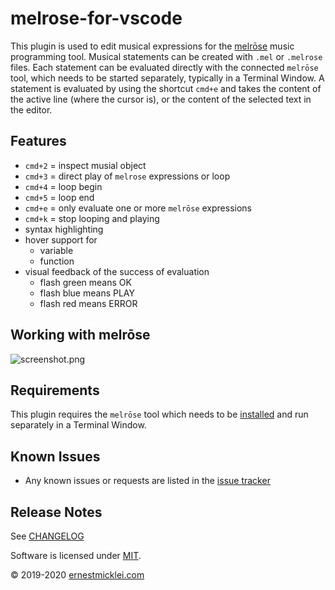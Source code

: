 # melrose-for-vscode

This plugin is used to edit musical expressions for the [melrōse](http://github.com/emicklei/melrose) music programming tool.
Musical statements can be created with `.mel` or `.melrose` files.
Each statement can be evaluated directly with the connected `melrōse` tool, which needs to be started separately, typically in a Terminal Window.
A statement is evaluated by using the shortcut `cmd+e` and takes the content of the active line (where the cursor is), or the content of the selected text in the editor.

## Features

- `cmd+2` = inspect musial object
- `cmd+3` = direct play of `melrose` expressions or loop
- `cmd+4` = loop begin 
- `cmd+5` = loop end 
- `cmd+e` = only evaluate one or more `melrōse` expressions
- `cmd+k` = stop looping and playing 
- syntax highlighting
- hover support for
    - variable
    - function
- visual feedback of the success of evaluation
    - flash green means OK
    - flash blue means PLAY
    - flash red means ERROR

## Working with melrōse

![screenshot.png](https://emicklei.github.io/melrose/images/screenshot.png)


## Requirements

This plugin requires the `melrōse` tool which needs to be [installed](http://github.com/emicklei/melrose) and run separately in a Terminal Window.

## Known Issues

- Any known issues or requests are listed in the [issue tracker](https://github.com/emicklei/melrose-for-vscode/issues)

## Release Notes

See [CHANGELOG](https://github.com/emicklei/melrose-for-vscode/blob/master/CHANGELOG.md)


Software is licensed under [MIT](LICENSE).

&copy; 2019-2020 [ernestmicklei.com](http://ernestmicklei.com)
